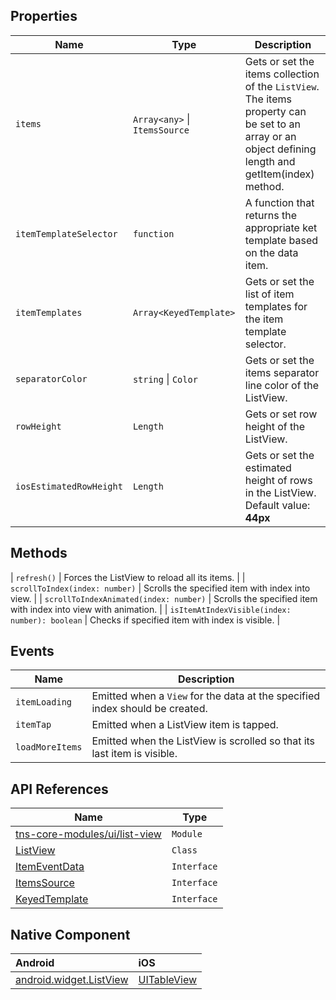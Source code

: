 

## Properties

| Name     | Type    | Description    |
|----------|---------|----------------|
| `items`   | `Array<any>` \| `ItemsSource` | Gets or set the items collection of the `ListView`. The items property can be set to an array or an object defining length and getItem(index) method. |
| `itemTemplateSelector` | `function` | A function that returns the appropriate ket template based on the data item. |
| `itemTemplates` | `Array<KeyedTemplate>` | Gets or set the list of item templates for the item template selector. |
| `separatorColor` | `string` \| `Color` | Gets or set the items separator line color of the ListView. |
| `rowHeight` | `Length` | Gets or set row height of the ListView. |
| `iosEstimatedRowHeight` | `Length` | Gets or set the estimated height of rows in the ListView. Default value: **44px** |

## Methods

| `refresh()` |  Forces the ListView to reload all its items. |
| `scrollToIndex(index: number)` | Scrolls the specified item with index into view. |
| `scrollToIndexAnimated(index: number)` | Scrolls the specified item with index into view with animation. |
| `isItemAtIndexVisible(index: number): boolean` | Checks if specified item with index is visible. |

## Events

| Name     | Description    |
|----------|----------------|
| `itemLoading` | Emitted when a `View` for the data at the specified index should be created. |
| `itemTap`    | Emitted when a ListView item is tapped.|
| `loadMoreItems` | Emitted when the ListView is scrolled so that its last item is visible. |

## API References

| Name     | Type    | 
|----------|---------|
| [tns-core-modules/ui/list-view](http://docs.nativescript.org/api-reference/modules/_ui_list_view_) | `Module` | 
| [ListView](https://docs.nativescript.org/api-reference/classes/_ui_list_view_.listview) | `Class` | 
| [ItemEventData](https://docs.nativescript.org/api-reference/interfaces/_ui_list_view_.itemeventdata) | `Interface` |
| [ItemsSource](https://docs.nativescript.org/api-reference/interfaces/_ui_list_view_.itemssource) | `Interface` |
| [KeyedTemplate](https://docs.nativescript.org/api-reference/interfaces/_ui_core_view_.keyedtemplate) | `Interface` |

## Native Component

| Android               | iOS      |
|:----------------------|:---------|
| [android.widget.ListView](http://developer.android.com/reference/android/widget/ListView.html) | [UITableView](https://developer.apple.com/library/ios/documentation/UIKit/Reference/UITableView_Class/) |


